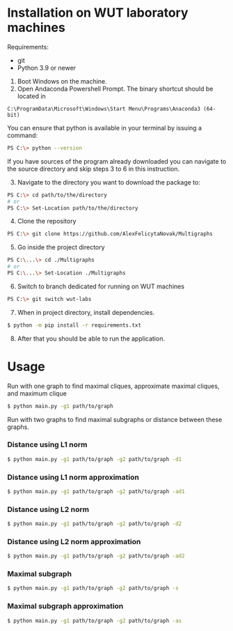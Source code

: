 # Installation on WUT laboratory machines
Requirements:
* git
* Python 3.9 or newer

1. Boot Windows on the machine.
2. Open Andaconda Powershell Prompt. The binary shortcut should be located in
```
C:\ProgramData\Microsoft\Windows\Start Menu\Programs\Anaconda3 (64-bit)
```
You can ensure that python is available in your terminal by issuing a command:
```bash
PS C:\> python --version
```

If you have sources of the program already downloaded you can navigate to the source directory and skip steps 3 to 6 in this instruction.

3. Navigate to the directory you want to download the package to:
```bash
PS C:\> cd path/to/the/directory
# or
PS C:\> Set-Location path/to/the/directory
```
4. Clone the repository
```bash
PS C:\> git clone https://github.com/AlexFelicytaNovak/Multigraphs
```
5. Go inside the project directory
```bash
PS C:\...\> cd ./Multigraphs
# or
PS C:\...\> Set-Location ./Multigraphs
```
6. Switch to branch dedicated for running on WUT machines
```bash
PS C:\> git switch wut-labs
```
7. When in project directory, install dependencies.
```bash
$ python -m pip install -r requirements.txt
```
8. After that you should be able to run the application.

# Usage
Run with one graph to find maximal cliques, approximate maximal cliques, and maximum clique
```bash
$ python main.py -g1 path/to/graph
```
Run with two graphs to find maximal subgraphs or distance between these graphs.
### Distance using L1 norm
```bash
$ python main.py -g1 path/to/graph -g2 path/to/graph -d1
```
### Distance using L1 norm approximation
```bash
$ python main.py -g1 path/to/graph -g2 path/to/graph -ad1
```
### Distance using L2 norm
```bash
$ python main.py -g1 path/to/graph -g2 path/to/graph -d2
```
### Distance using L2 norm approximation
```bash
$ python main.py -g1 path/to/graph -g2 path/to/graph -ad2
```
### Maximal subgraph
```bash
$ python main.py -g1 path/to/graph -g2 path/to/graph -s
```
### Maximal subgraph approximation
```bash
$ python main.py -g1 path/to/graph -g2 path/to/graph -as
```

